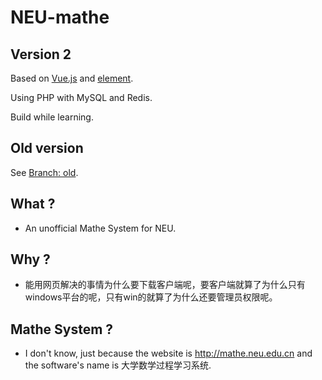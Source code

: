 # NEU-mathe

## Version 2

Based on [Vue.js](https://github.com/vuejs/vue) and [element](https://github.com/ElemeFE/element).

Using PHP with MySQL and Redis.

Build while learning.

## Old version

See [Branch: old](https://github.com/Haizs/NEU-mathe/tree/old).

## What ?

* An unofficial Mathe System for NEU.

## Why ?

* 能用网页解决的事情为什么要下载客户端呢，要客户端就算了为什么只有windows平台的呢，只有win的就算了为什么还要管理员权限呢。

## Mathe System ?

* I don't know, just because the website is http://mathe.neu.edu.cn and the software's name is 大学数学过程学习系统.
